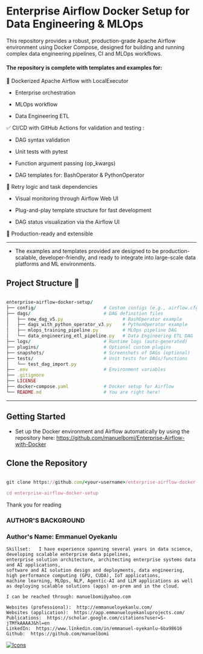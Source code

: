 # Enterprise Airflow Docker Setup for Data Engineering & MLOps

This repository provides a robust, production-grade Apache Airflow environment using Docker Compose, designed for building and running complex data engineering pipelines, CI and MLOps workflows. 


#### The repository is complete with templates and examples for:

🐳 Dockerized Apache Airflow with LocalExecutor

- Enterprise orchestration

- MLOps workflow

- Data Engineering ETL

✅ CI/CD with GitHub Actions for validation and testing :

- DAG syntax validation

- Unit tests with pytest

- Function argument passing (op_kwargs)

- DAG templates for: BashOperator & PythonOperator

🔁 Retry logic and task dependencies

-  Visual monitoring through Airflow Web UI
  
- Plug-and-play template structure for fast development

- DAG status visualization via the Airflow UI

🧰 Production-ready and extensible

---


* The examples and templates provided are designed to be production-scalable, developer-friendly, and ready to integrate into large-scale data platforms and ML environments.


## Project Structure 📁


```ruby

enterprise-airflow-docker-setup/
├── config/                         # Custom configs (e.g., airflow.cfg)
├── dags/                           # DAG definition files
│   ├── new_dag_v5.py                      # BashOperator example
│   ├── dags_with_python_operator_v3.py    # PythonOperator example
│   ├── mlops_training_pipeline.py         # MLOps pipeline DAG
│   └── data_engineering_etl_pipeline.py   # Data Engineering ETL DAG
├── logs/                           # Runtime logs (auto-generated)
├── plugins/                        # Optional custom plugins
├── snapshots/                      # Screenshots of DAGs (optional)
├── tests/                          # Unit tests for DAGs/functions
│   └── test_dag_import.py
├── .env                            # Environment variables
├── .gitignore
├── LICENSE
├── docker-compose.yaml             # Docker setup for Airflow
└── README.md                       # You are right here!

```
---


## Getting Started

* Set up the Docker environment and Airflow automatically by using the repository here:  https://github.com/manuelbomi/Enterprise-Airflow-with-Docker

## Clone the Repository

```ruby

git clone https://github.com/<your-username>/enterprise-airflow-docker-setup.git

cd enterprise-airflow-docker-setup

```
































Thank you for reading
  

### **AUTHOR'S BACKGROUND**
### Author's Name:  Emmanuel Oyekanlu
```
Skillset:   I have experience spanning several years in data science, developing scalable enterprise data pipelines,
enterprise solution architecture, architecting enterprise systems data and AI applications,
software and AI solution design and deployments, data engineering, high performance computing (GPU, CUDA), IoT applications,
machine learning, MLOps, NLP, Agentic-AI and LLM applications as well as deploying scalable solutions (apps) on-prem and in the cloud.

I can be reached through: manuelbomi@yahoo.com

Websites (professional):  http://emmanueloyekanlu.com/
Websites (application):  https://app.emmanueloyekanluprojects.com/
Publications:  https://scholar.google.com/citations?user=S-jTMfkAAAAJ&hl=en
LinkedIn:  https://www.linkedin.com/in/emmanuel-oyekanlu-6ba98616
Github:  https://github.com/manuelbomi

```
[![Icons](https://skillicons.dev/icons?i=aws,azure,gcp,scala,mongodb,redis,cassandra,kafka,anaconda,matlab,nodejs,django,py,c,anaconda,git,github,mysql,docker,kubernetes&theme=dark)](https://skillicons.dev)




  
  







